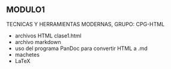 ## MODULO1
TECNICAS Y HERRAMIENTAS MODERNAS, GRUPO: CPG-HTML
- archivos HTML clase1.html
- archivo markdown
- uso del programa PanDoc para convertir HTML a .md
- machetes
- LaTeX
  

